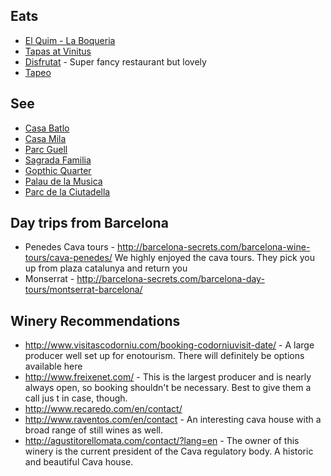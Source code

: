 ## Eats
* [El Quim - La Boqueria](http://elquimdelaboqueria.com/?lang=en)
* [Tapas at Vinitus](https://foursquare.com/v/vinitus/54859d75498ec850acd351e3)
* [Disfrutat](http://ca.disfrutarbarcelona.com/) - Super fancy restaurant but lovely
* [Tapeo](http://www.tapeoborn.cat/)

## See
* [Casa Batlo](https://www.casabatllo.es/en/online-tickets)
* [Casa Mila](https://www.lapedrera.com/en/home)
* [Parc Guell](http://www.parkguell.cat/en/buy-tickets/)
* [Sagrada Familia](https://www.tripadvisor.com/Attraction_Review-g187497-d190166-Reviews-Basilica_of_the_Sagrada_Familia-Barcelona_Catalonia.html)
* [Gopthic Quarter](https://www.tripadvisor.com/Attraction_Review-g187497-d190162-Reviews-Gothic_Quarter_Barri_Gotic-Barcelona_Catalonia.html)
* [Palau de la Musica](https://www.tripadvisor.com/Attraction_Review-g187497-d190824-Reviews-Palau_de_la_Musica_Orfeo_Catala-Barcelona_Catalonia.html)
* [Parc de la Ciutadella](https://www.tripadvisor.com/Attraction_Review-g187497-d240504-Reviews-El_Desconsol-Barcelona_Catalonia.html)


## Day trips from Barcelona
* Penedes Cava tours - http://barcelona-secrets.com/barcelona-wine-tours/cava-penedes/ We highly enjoyed the cava tours. They pick you up from plaza catalunya and return you
* Monserrat - http://barcelona-secrets.com/barcelona-day-tours/montserrat-barcelona/

## Winery Recommendations
* http://www.visitascodorniu.com/booking-codorniuvisit-date/ - A large producer well set up for enotourism. There will definitely be options available here
* http://www.freixenet.com/ - This is the largest producer and is nearly always open, so booking shouldn't be necessary. Best to give them a call jus t in case, though.
* http://www.recaredo.com/en/contact/
* http://www.raventos.com/en/contact - An interesting cava house with a broad range of still wines as well.
* http://agustitorellomata.com/contact/?lang=en - The owner of this winery is the current president of the Cava regulatory body. A historic and beautiful Cava house.
